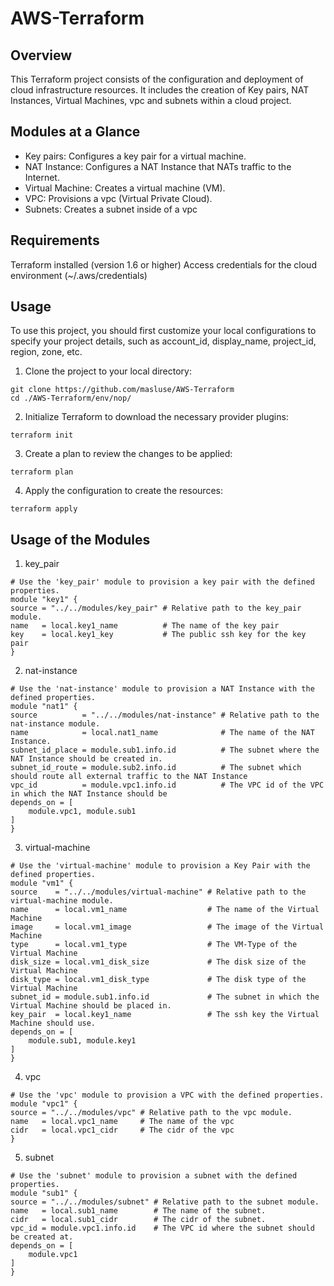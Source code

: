 # AWS-Terraform
## Overview
This Terraform project consists of the configuration and deployment of cloud infrastructure resources. It includes the creation of Key pairs, NAT Instances, Virtual Machines, vpc and subnets within a cloud project.
## Modules at a Glance
- Key pairs: Configures a key pair for a virtual machine.
- NAT Instance: Configures a NAT Instance that NATs traffic to the Internet.
- Virtual Machine: Creates a virtual machine (VM).
- VPC: Provisions a vpc (Virtual Private Cloud).
- Subnets: Creates a subnet inside of a vpc
## Requirements
Terraform installed (version 1.6 or higher)
Access credentials for the cloud environment (~/.aws/credentials)
## Usage
To use this project, you should first customize your local configurations to specify your project details, such as account_id, display_name, project_id, region, zone, etc.
1. Clone the project to your local directory:
```
git clone https://github.com/masluse/AWS-Terraform
cd ./AWS-Terraform/env/nop/
```
2. Initialize Terraform to download the necessary provider plugins:
```
terraform init
```
3. Create a plan to review the changes to be applied:
```
terraform plan
```
4. Apply the configuration to create the resources:
```
terraform apply
```
## Usage of the Modules
1. key_pair
```
# Use the 'key_pair' module to provision a key pair with the defined properties.
module "key1" {
source = "../../modules/key_pair" # Relative path to the key_pair module.
name   = local.key1_name          # The name of the key pair
key    = local.key1_key           # The public ssh key for the key pair
}
```
2. nat-instance
```
# Use the 'nat-instance' module to provision a NAT Instance with the defined properties.
module "nat1" {
source          = "../../modules/nat-instance" # Relative path to the nat-instance module.
name            = local.nat1_name              # The name of the NAT Instance.
subnet_id_place = module.sub1.info.id          # The subnet where the NAT Instance should be created in.
subnet_id_route = module.sub2.info.id          # The subnet which should route all external traffic to the NAT Instance
vpc_id          = module.vpc1.info.id          # The VPC id of the VPC in which the NAT Instance should be
depends_on = [
    module.vpc1, module.sub1
]
}
```
3. virtual-machine
```
# Use the 'virtual-machine' module to provision a Key Pair with the defined properties.
module "vm1" {
source    = "../../modules/virtual-machine" # Relative path to the virtual-machine module.
name      = local.vm1_name                  # The name of the Virtual Machine
image     = local.vm1_image                 # The image of the Virtual Machine
type      = local.vm1_type                  # The VM-Type of the Virtual Machine
disk_size = local.vm1_disk_size             # The disk size of the Virtual Machine
disk_type = local.vm1_disk_type             # The disk type of the Virtual Machine
subnet_id = module.sub1.info.id             # The subnet in which the Virtual Machine should be placed in.
key_pair  = local.key1_name                 # The ssh key the Virtual Machine should use.
depends_on = [
    module.sub1, module.key1
]
}
```
4. vpc
```
# Use the 'vpc' module to provision a VPC with the defined properties.
module "vpc1" {
source = "../../modules/vpc" # Relative path to the vpc module.
name   = local.vpc1_name     # The name of the vpc
cidr   = local.vpc1_cidr     # The cidr of the vpc
}
```
5. subnet
```
# Use the 'subnet' module to provision a subnet with the defined properties.
module "sub1" {
source = "../../modules/subnet" # Relative path to the subnet module.
name   = local.sub1_name        # The name of the subnet.
cidr   = local.sub1_cidr        # The cidr of the subnet.
vpc_id = module.vpc1.info.id    # The VPC id where the subnet should be created at.
depends_on = [
    module.vpc1
]
}
```


